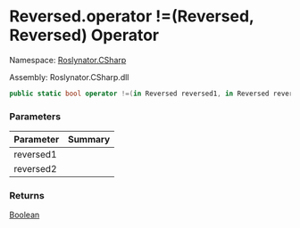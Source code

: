 # Reversed\.operator \!=\(Reversed, Reversed\) Operator

Namespace: [Roslynator.CSharp](../../../README.md)

Assembly: Roslynator\.CSharp\.dll

```csharp
public static bool operator !=(in Reversed reversed1, in Reversed reversed2)
```

### Parameters

| Parameter | Summary |
| --------- | ------- |
| reversed1 | |
| reversed2 | |

### Returns

[Boolean](https://docs.microsoft.com/en-us/dotnet/api/system.boolean)



